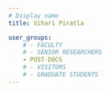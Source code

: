 ```yaml
---
# Display name
title: Vihari Piratla

user_groups:
    # - FACULTY
    # - SENIOR RESEARCHERS
    - POST-DOCS
    # - VISITORS
    # - GRADUATE STUDENTS
---
```

